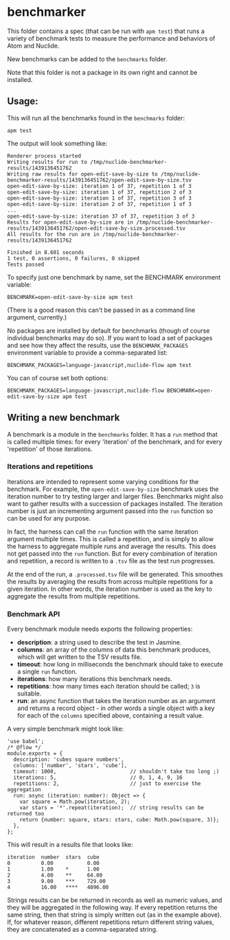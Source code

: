 # benchmarker

This folder contains a spec (that can be run with `apm test`) that runs a variety of benchmark tests
to measure the performance and behaviors of Atom and Nuclide.

New benchmarks can be added to the `benchmarks` folder.

Note that this folder is not a package in its own right and cannot be installed.

## Usage:

This will run all the benchmarks found in the `benchmarks` folder:

    apm test

The output will look something like:

    Renderer process started
    Writing results for run to /tmp/nuclide-benchmarker-results/1439136451762
    Writing raw results for open-edit-save-by-size to /tmp/nuclide-benchmarker-results/1439136451762/open-edit-save-by-size.tsv
    open-edit-save-by-size: iteration 1 of 37, repetition 1 of 3
    open-edit-save-by-size: iteration 1 of 37, repetition 2 of 3
    open-edit-save-by-size: iteration 1 of 37, repetition 3 of 3
    open-edit-save-by-size: iteration 2 of 37, repetition 1 of 3
    ...
    open-edit-save-by-size: iteration 37 of 37, repetition 3 of 3
    Results for open-edit-save-by-size are in /tmp/nuclide-benchmarker-results/1439136451762/open-edit-save-by-size.processed.tsv
    All results for the run are in /tmp/nuclide-benchmarker-results/1439136451762

    Finished in 8.601 seconds
    1 test, 0 assertions, 0 failures, 0 skipped
    Tests passed

To specify just one benchmark by name, set the BENCHMARK environment variable:

    BENCHMARK=open-edit-save-by-size apm test

(There is a good reason this can't be passed in as a command line argument, currently.)

No packages are installed by default for benchmarks (though of course individual benchmarks may do so). If you want to load a set of packages and see how they affect the results, use the `BENCHMARK_PACKAGES` environment variable to provide a comma-separated list:

    BENCHMARK_PACKAGES=language-javascript,nuclide-flow apm test

You can of course set both options:

    BENCHMARK_PACKAGES=language-javascript,nuclide-flow BENCHMARK=open-edit-save-by-size apm test

## Writing a new benchmark

A benchmark is a module in the `benchmarks` folder. It has a `run` method that is called multiple times: for every 'iteration' of the benchmark, and for every 'repetition' of those iterations.

### Iterations and repetitions

Iterations are intended to represent some varying conditions for the benchmark. For example, the `open-edit-save-by-size` benchmark uses the iteration number to try testing larger and larger files. Benchmarks might also want to gather results with a succession of packages installed. The iteration number is just an incrementing argument passed into the `run` function so can be used for any purpose.

In fact, the harness can call the `run` function with the same iteration argument multiple times. This is called a repetition, and is simply to allow the harness to aggregate multiple runs and average the results. This does not get passed into the `run` function. But for every combination of iteration and repetition, a record is written to a `.tsv` file as the test run progresses.

At the end of the run, a `.processed.tsv` file will be generated. This smoothes the results by averaging the results from across multiple repetitions for a given iteration. In other words, the iteration number is used as the key to aggregate the results from multiple repetitions.

### Benchmark API

Every benchmark module needs exports the following properties:

  * **description**: a string used to describe the test in Jasmine.
  * **columns**: an array of the columns of data this benchmark produces, which will get written to the TSV results file.
  * **timeout**: how long in milliseconds the benchmark should take to execute a single `run` function.
  * **iterations**: how many iterations this benchmark needs.
  * **repetitions**: how many times each iteration should be called; `3` is suitable.
  * **run**: an async function that takes the iteration number as an argument and returns a record object - in other words a single object with a key for each of the `columns` specified above, containing a result value.

A very simple benchmark might look like:

    'use babel';
    /* @flow */
    module.exports = {
      description: 'cubes square numbers',
      columns: ['number', 'stars', 'cube'],
      timeout: 1000,                        // shouldn't take too long ;)
      iterations: 5,                        // 0, 1, 4, 9, 16
      repetitions: 2,                       // just to exercise the aggregation
      run: async (iteration: number): Object => {
        var square = Math.pow(iteration, 2);
        var stars = '*'.repeat(iteration);  // string results can be returned too
        return {number: square, stars: stars, cube: Math.pow(square, 3)};
      },
    };

This will result in a results file that looks like:

    iteration  number  stars  cube
    0          0.00           0.00
    1          1.00    *      1.00
    2          4.00    **     64.00
    3          9.00    ***    729.00
    4          16.00   ****   4096.00

Strings results can be be returned in records as well as numeric values, and they will be aggregated in the following way. If every repetition returns the same string, then that string is simply written out (as in the example above). If, for whatever reason, different repetitions return different string values, they are concatenated as a comma-separated string.
